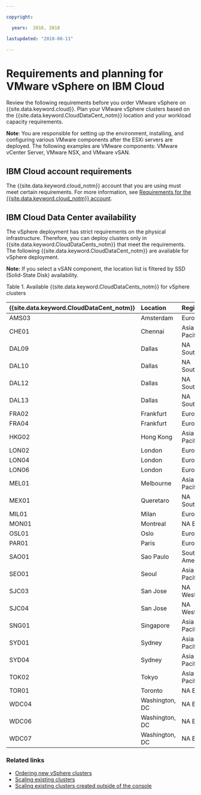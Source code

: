 ```yaml
---

copyright:

  years:  2016, 2018

lastupdated: "2018-08-11"

---
```


# Requirements and planning for VMware vSphere on IBM Cloud

Review the following requirements before you order VMware vSphere on {{site.data.keyword.cloud}}. Plan your VMware vSphere clusters based on the {{site.data.keyword.CloudDataCent_notm}} location and your workload capacity requirements.

**Note**: You are responsible for setting up the environment, installing, and configuring various VMware components after the ESXi servers are deployed. The following examples are VMware components: VMware vCenter Server, VMware NSX, and VMware vSAN.

## IBM Cloud account requirements

The {{site.data.keyword.cloud_notm}} account that you are using must meet certain requirements. For more information, see [Requirements for the {{site.data.keyword.cloud_notm}} account](../vmonic/slaccountrequirement.html).

## IBM Cloud Data Center availability

The vSphere deployment has strict requirements on the physical infrastructure. Therefore, you can deploy clusters only in {{site.data.keyword.CloudDataCents_notm}} that meet the requirements. The following {{site.data.keyword.CloudDataCent_notm}} are available for vSphere deployment.

**Note:** If you select a vSAN component, the location list is filtered by SSD (Solid-State Disk) availability.

Table 1. Available {{site.data.keyword.CloudDataCents_notm}} for vSphere clusters

| {{site.data.keyword.CloudDataCent_notm}} | Location | Region |
|:----------------------|:---------|:-------|
| AMS03 | Amsterdam | Europe |
| CHE01 | Chennai | Asia Pacific |
| DAL09 | Dallas | NA South |
| DAL10 | Dallas | NA South |
| DAL12 | Dallas | NA South |
| DAL13 | Dallas | NA South |
| FRA02 | Frankfurt | Europe |
| FRA04 | Frankfurt | Europe |
| HKG02 | Hong Kong | Asia Pacific |
| LON02 | London | Europe |
| LON04 | London | Europe |
| LON06 | London | Europe |
| MEL01 | Melbourne | Asia Pacific |
| MEX01 | Queretaro | NA South |
| MIL01 | Milan | Europe |
| MON01 | Montreal | NA East |
| OSL01 | Oslo | Europe |
| PAR01 | Paris | Europe |
| SAO01 | Sao Paulo | South America |
| SEO01 | Seoul | Asia Pacific |
| SJC03 | San Jose | NA West |
| SJC04 | San Jose | NA West |
| SNG01 | Singapore | Asia Pacific |
| SYD01 | Sydney | Asia Pacific |
| SYD04 | Sydney | Asia Pacific |
| TOK02 | Tokyo | Asia Pacific |
| TOR01 | Toronto | NA East |
| WDC04 | Washington, DC | NA East |
| WDC06 | Washington, DC | NA East |
| WDC07 | Washington, DC | NA East |

### Related links

* [Ordering new vSphere clusters](vs_orderinginstances.html)
* [Scaling existing clusters](vs_scalingexistingclusters.html)
* [Scaling existing clusters created outside of the console](vs_orderingforclustersoutside.html)
